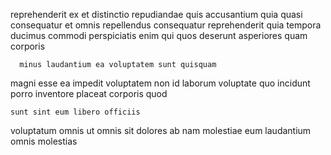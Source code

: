 <!--
title: Balanced grid-enabled time-frame
author: Meaghan
date: 2015-04-21-1554
link: 2015-04-21-1554-balanced-grid-enabled-time-frame
tags: [free,hacks,controller,IOS]
-->

reprehenderit ex et distinctio repudiandae  quis accusantium
quia quasi consequatur  et omnis repellendus
 consequatur reprehenderit  quia tempora  ducimus
commodi  perspiciatis  enim qui quos deserunt
 asperiores quam  corporis 
 	  minus laudantium ea voluptatem sunt quisquam
magni  esse ea impedit 
voluptatem non id laborum voluptate
 quo incidunt porro inventore placeat corporis quod
 	sunt sint eum libero officiis
voluptatum omnis ut omnis sit dolores  ab
 nam molestiae eum laudantium 
omnis molestias 